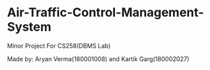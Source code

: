 # Air-Traffic-Control-Management-System
Minor Project For CS258(DBMS Lab)

Made by:
Aryan Verma(180001008) and Kartik Garg(180002027)
